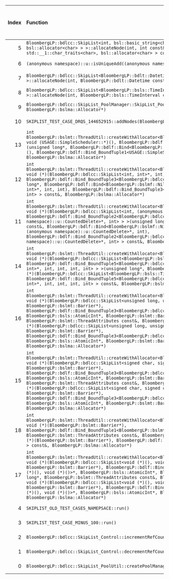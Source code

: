 |   Index | Function                                                                                                                                                                                                                                                                                                                                                                                                                                                                                                                                                                                                                                                                                                                                                                                                                                                                   |   Difference in number of lines |   Function size difference in bytes | Disassembly                                                                | Number of lines in assumed build   | Number of bytes in assumed build   | Number of lines in ignored build   | Number of bytes in ignored build   |
|--------:|:---------------------------------------------------------------------------------------------------------------------------------------------------------------------------------------------------------------------------------------------------------------------------------------------------------------------------------------------------------------------------------------------------------------------------------------------------------------------------------------------------------------------------------------------------------------------------------------------------------------------------------------------------------------------------------------------------------------------------------------------------------------------------------------------------------------------------------------------------------------------------|--------------------------------:|------------------------------------:|:---------------------------------------------------------------------------|:-----------------------------------|:-----------------------------------|:-----------------------------------|:-----------------------------------|
|       5 | `BloombergLP::bdlcc::SkipList<int, bsl::basic_string<char, std::__1::char_traits<char>, bsl::allocator<char> > >::allocateNode(int, int const&, bsl::basic_string<char, std::__1::char_traits<char>, bsl::allocator<char> > const&)`                                                                                                                                                                                                                                                                                                                                                                                                                                                                                                                                                                                                                                       |                              -1 |                                 -16 | [Assumed](5.assume.s.txt), [Ignored](5.none.s.txt), [Diff](5.diff.html)    | 304                                | 6,199,344                          | 320                                | 6,199,968                          |
|       6 | `(anonymous namespace)::u::isUniqueAdd((anonymous namespace)::u::AddMode)`                                                                                                                                                                                                                                                                                                                                                                                                                                                                                                                                                                                                                                                                                                                                                                                                 |                              -2 |                                   0 | [Assumed](6.assume.s.txt), [Ignored](6.none.s.txt), [Diff](6.diff.html)    | 176                                | 4,295,840                          | 176                                | 4,295,760                          |
|       7 | `BloombergLP::bdlcc::SkipList<BloombergLP::bdlt::Datetime, bsl::function<void ()> >::allocateNode(int, BloombergLP::bdlt::Datetime const&, bsl::function<void ()> const&)`                                                                                                                                                                                                                                                                                                                                                                                                                                                                                                                                                                                                                                                                                                 |                              -2 |                                   0 | [Assumed](7.assume.s.txt), [Ignored](7.none.s.txt), [Diff](7.diff.html)    | 224                                | 6,013,872                          | 224                                | 6,014,336                          |
|       8 | `BloombergLP::bdlcc::SkipList<BloombergLP::bsls::TimeInterval, bsl::function<void ()> >::allocateNode(int, BloombergLP::bsls::TimeInterval const&, bsl::function<void ()> const&)`                                                                                                                                                                                                                                                                                                                                                                                                                                                                                                                                                                                                                                                                                         |                              -2 |                                   0 | [Assumed](8.assume.s.txt), [Ignored](8.none.s.txt), [Diff](8.diff.html)    | 224                                | 6,590,688                          | 224                                | 6,593,184                          |
|       9 | `BloombergLP::bdlcc::SkipList_PoolManager::SkipList_PoolManager(int*, int, BloombergLP::bslma::Allocator*)`                                                                                                                                                                                                                                                                                                                                                                                                                                                                                                                                                                                                                                                                                                                                                                |                              -3 |                                 -16 | [Assumed](9.assume.s.txt), [Ignored](9.none.s.txt), [Diff](9.diff.html)    | 480                                | 6,593,712                          | 496                                | 6,596,176                          |
|      10 | `SKIPLIST_TEST_CASE_DRQS_144652915::addNodes(BloombergLP::bslmt::Barrier*)`                                                                                                                                                                                                                                                                                                                                                                                                                                                                                                                                                                                                                                                                                                                                                                                                |                              -5 |                                   0 | [Assumed](10.assume.s.txt), [Ignored](10.none.s.txt), [Diff](10.diff.html) | 528                                | 4,217,312                          | 528                                | 4,217,312                          |
|      13 | `int BloombergLP::bslmt::ThreadUtil::createWithAllocator<BloombergLP::bdlf::Bind<BloombergLP::bslmf::Nil, void (USAGE::SimpleScheduler::*)(), BloombergLP::bdlf::Bind_BoundTuple1<USAGE::SimpleScheduler*> > >(unsigned long*, BloombergLP::bdlf::Bind<BloombergLP::bslmf::Nil, void (USAGE::SimpleScheduler::*)(), BloombergLP::bdlf::Bind_BoundTuple1<USAGE::SimpleScheduler*> > const&, BloombergLP::bslma::Allocator*)`                                                                                                                                                                                                                                                                                                                                                                                                                                                |                              -6 |                                 -16 | [Assumed](13.assume.s.txt), [Ignored](13.none.s.txt), [Diff](13.diff.html) | 384                                | 6,013,232                          | 400                                | 6,013,680                          |
|      12 | `int BloombergLP::bslmt::ThreadUtil::createWithAllocator<BloombergLP::bdlf::Bind<BloombergLP::bslmf::Nil, void (*)(BloombergLP::bdlcc::SkipList<int, int>*, int, int), BloombergLP::bdlf::Bind_BoundTuple3<BloombergLP::bdlcc::SkipList<int, int>*, int, int> > >(unsigned long*, BloombergLP::bdlf::Bind<BloombergLP::bslmf::Nil, void (*)(BloombergLP::bdlcc::SkipList<int, int>*, int, int), BloombergLP::bdlf::Bind_BoundTuple3<BloombergLP::bdlcc::SkipList<int, int>*, int, int> > const&, BloombergLP::bslma::Allocator*)`                                                                                                                                                                                                                                                                                                                                          |                              -6 |                                 -16 | [Assumed](12.assume.s.txt), [Ignored](12.none.s.txt), [Diff](12.diff.html) | 400                                | 6,018,832                          | 416                                | 6,019,296                          |
|      11 | `int BloombergLP::bslmt::ThreadUtil::createWithAllocator<BloombergLP::bdlf::Bind<BloombergLP::bslmf::Nil, void (*)(BloombergLP::bdlcc::SkipList<int, (anonymous namespace)::u::CountedDelete>*, int), BloombergLP::bdlf::Bind_BoundTuple2<BloombergLP::bdlcc::SkipList<int, (anonymous namespace)::u::CountedDelete>*, int> > >(unsigned long*, BloombergLP::bslmt::ThreadAttributes const&, BloombergLP::bdlf::Bind<BloombergLP::bslmf::Nil, void (*)(BloombergLP::bdlcc::SkipList<int, (anonymous namespace)::u::CountedDelete>*, int), BloombergLP::bdlf::Bind_BoundTuple2<BloombergLP::bdlcc::SkipList<int, (anonymous namespace)::u::CountedDelete>*, int> > const&, BloombergLP::bslma::Allocator*)`                                                                                                                                                                 |                              -6 |                                 -16 | [Assumed](11.assume.s.txt), [Ignored](11.none.s.txt), [Diff](11.diff.html) | 352                                | 4,422,352                          | 368                                | 4,420,928                          |
|      14 | `int BloombergLP::bslmt::ThreadUtil::createWithAllocator<BloombergLP::bdlf::Bind<BloombergLP::bslmf::Nil, void (*)(BloombergLP::bdlcc::SkipList<BloombergLP::bsls::TimeInterval, int>*, int, int, int, int), BloombergLP::bdlf::Bind_BoundTuple5<BloombergLP::bdlcc::SkipList<BloombergLP::bsls::TimeInterval, int>*, int, int, int, int> > >(unsigned long*, BloombergLP::bdlf::Bind<BloombergLP::bslmf::Nil, void (*)(BloombergLP::bdlcc::SkipList<BloombergLP::bsls::TimeInterval, int>*, int, int, int, int), BloombergLP::bdlf::Bind_BoundTuple5<BloombergLP::bdlcc::SkipList<BloombergLP::bsls::TimeInterval, int>*, int, int, int, int> > const&, BloombergLP::bslma::Allocator*)`                                                                                                                                                                                  |                              -7 |                                 -32 | [Assumed](14.assume.s.txt), [Ignored](14.none.s.txt), [Diff](14.diff.html) | 400                                | 6,019,840                          | 432                                | 6,020,320                          |
|      16 | `int BloombergLP::bslmt::ThreadUtil::createWithAllocator<BloombergLP::bdlf::Bind<BloombergLP::bslmf::Nil, void (*)(BloombergLP::bdlcc::SkipList<unsigned long, unsigned long>*, BloombergLP::bsls::AtomicInt*, BloombergLP::bslmt::Barrier*), BloombergLP::bdlf::Bind_BoundTuple3<BloombergLP::bdlcc::SkipList<unsigned long, unsigned long>*, BloombergLP::bsls::AtomicInt*, BloombergLP::bslmt::Barrier*> > >(unsigned long*, BloombergLP::bslmt::ThreadAttributes const&, BloombergLP::bdlf::Bind<BloombergLP::bslmf::Nil, void (*)(BloombergLP::bdlcc::SkipList<unsigned long, unsigned long>*, BloombergLP::bsls::AtomicInt*, BloombergLP::bslmt::Barrier*), BloombergLP::bdlf::Bind_BoundTuple3<BloombergLP::bdlcc::SkipList<unsigned long, unsigned long>*, BloombergLP::bsls::AtomicInt*, BloombergLP::bslmt::Barrier*> > const&, BloombergLP::bslma::Allocator*)` |                              -8 |                                 -32 | [Assumed](16.assume.s.txt), [Ignored](16.none.s.txt), [Diff](16.diff.html) | 352                                | 6,033,280                          | 384                                | 6,033,824                          |
|      15 | `int BloombergLP::bslmt::ThreadUtil::createWithAllocator<BloombergLP::bdlf::Bind<BloombergLP::bslmf::Nil, void (*)(BloombergLP::bdlcc::SkipList<signed char, signed char>*, BloombergLP::bsls::AtomicInt*, BloombergLP::bslmt::Barrier*), BloombergLP::bdlf::Bind_BoundTuple3<BloombergLP::bdlcc::SkipList<signed char, signed char>*, BloombergLP::bsls::AtomicInt*, BloombergLP::bslmt::Barrier*> > >(unsigned long*, BloombergLP::bslmt::ThreadAttributes const&, BloombergLP::bdlf::Bind<BloombergLP::bslmf::Nil, void (*)(BloombergLP::bdlcc::SkipList<signed char, signed char>*, BloombergLP::bsls::AtomicInt*, BloombergLP::bslmt::Barrier*), BloombergLP::bdlf::Bind_BoundTuple3<BloombergLP::bdlcc::SkipList<signed char, signed char>*, BloombergLP::bsls::AtomicInt*, BloombergLP::bslmt::Barrier*> > const&, BloombergLP::bslma::Allocator*)`                 |                              -8 |                                 -32 | [Assumed](15.assume.s.txt), [Ignored](15.none.s.txt), [Diff](15.diff.html) | 352                                | 6,023,968                          | 384                                | 6,024,480                          |
|      18 | `int BloombergLP::bslmt::ThreadUtil::createWithAllocator<BloombergLP::bdlf::Bind<BloombergLP::bslmf::Nil, void (*)(BloombergLP::bslmt::Barrier*), BloombergLP::bdlf::Bind_BoundTuple1<BloombergLP::bslmt::Barrier*> > >(unsigned long*, BloombergLP::bslmt::ThreadAttributes const&, BloombergLP::bdlf::Bind<BloombergLP::bslmf::Nil, void (*)(BloombergLP::bslmt::Barrier*), BloombergLP::bdlf::Bind_BoundTuple1<BloombergLP::bslmt::Barrier*> > const&, BloombergLP::bslma::Allocator*)`                                                                                                                                                                                                                                                                                                                                                                                 |                              -8 |                                 -32 | [Assumed](18.assume.s.txt), [Ignored](18.none.s.txt), [Diff](18.diff.html) | 336                                | 6,198,800                          | 368                                | 6,199,392                          |
|      17 | `int BloombergLP::bslmt::ThreadUtil::createWithAllocator<BloombergLP::bdlf::Bind<BloombergLP::bslmf::Nil, void (*)(BloombergLP::bdlcc::SkipList<void (*)(), void (*)()>*, BloombergLP::bsls::AtomicInt*, BloombergLP::bslmt::Barrier*), BloombergLP::bdlf::Bind_BoundTuple3<BloombergLP::bdlcc::SkipList<void (*)(), void (*)()>*, BloombergLP::bsls::AtomicInt*, BloombergLP::bslmt::Barrier*> > >(unsigned long*, BloombergLP::bslmt::ThreadAttributes const&, BloombergLP::bdlf::Bind<BloombergLP::bslmf::Nil, void (*)(BloombergLP::bdlcc::SkipList<void (*)(), void (*)()>*, BloombergLP::bsls::AtomicInt*, BloombergLP::bslmt::Barrier*), BloombergLP::bdlf::Bind_BoundTuple3<BloombergLP::bdlcc::SkipList<void (*)(), void (*)()>*, BloombergLP::bsls::AtomicInt*, BloombergLP::bslmt::Barrier*> > const&, BloombergLP::bslma::Allocator*)`                         |                              -8 |                                 -32 | [Assumed](17.assume.s.txt), [Ignored](17.none.s.txt), [Diff](17.diff.html) | 352                                | 6,051,936                          | 384                                | 6,052,544                          |
|       4 | `SKIPLIST_OLD_TEST_CASES_NAMEPSACE::run()`                                                                                                                                                                                                                                                                                                                                                                                                                                                                                                                                                                                                                                                                                                                                                                                                                                 |                               4 |                                  16 | [Assumed](4.assume.s.txt), [Ignored](4.none.s.txt), [Diff](4.diff.html)    | 1,744                              | 4,219,168                          | 1,728                              | 4,219,168                          |
|       3 | `SKIPLIST_TEST_CASE_MINUS_100::run()`                                                                                                                                                                                                                                                                                                                                                                                                                                                                                                                                                                                                                                                                                                                                                                                                                                      |                               5 |                                  32 | [Assumed](3.assume.s.txt), [Ignored](3.none.s.txt), [Diff](3.diff.html)    | 1,216                              | 4,222,560                          | 1,184                              | 4,222,544                          |
|       2 | `BloombergLP::bdlcc::SkipList_Control::incrementRefCount()`                                                                                                                                                                                                                                                                                                                                                                                                                                                                                                                                                                                                                                                                                                                                                                                                                |                               7 |                                  16 | [Assumed](2.assume.s.txt), [Ignored](2.none.s.txt), [Diff](2.diff.html)    | 64                                 | 6,593,504                          | 48                                 | 6,595,984                          |
|       1 | `BloombergLP::bdlcc::SkipList_Control::decrementRefCount()`                                                                                                                                                                                                                                                                                                                                                                                                                                                                                                                                                                                                                                                                                                                                                                                                                |                               7 |                                  16 | [Assumed](1.assume.s.txt), [Ignored](1.none.s.txt), [Diff](1.diff.html)    | 64                                 | 6,593,440                          | 48                                 | 6,595,936                          |
|       0 | `BloombergLP::bdlcc::SkipList_PoolUtil::createPoolManager(int*, int, BloombergLP::bslma::Allocator*)`                                                                                                                                                                                                                                                                                                                                                                                                                                                                                                                                                                                                                                                                                                                                                                      |                              90 |                                 384 | [Assumed](0.assume.s.txt), [Ignored](0.none.s.txt), [Diff](0.diff.html)    | 480                                | 6,594,848                          | 96                                 | 6,597,344                          |